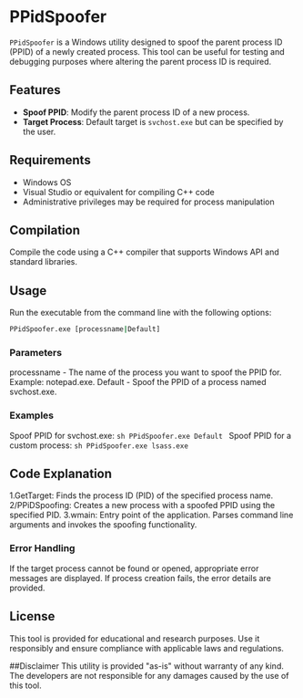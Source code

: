 # PPidSpoofer

`PPidSpoofer` is a Windows utility designed to spoof the parent process ID (PPID) of a newly created process. This tool can be useful for testing and debugging purposes where altering the parent process ID is required.

## Features

- **Spoof PPID**: Modify the parent process ID of a new process.
- **Target Process**: Default target is `svchost.exe` but can be specified by the user.

## Requirements

- Windows OS
- Visual Studio or equivalent for compiling C++ code
- Administrative privileges may be required for process manipulation

## Compilation

Compile the code using a C++ compiler that supports Windows API and standard libraries.

## Usage

Run the executable from the command line with the following options:

```sh
PPidSpoofer.exe [processname|Default]
```

### Parameters
processname - The name of the process you want to spoof the PPID for. Example: notepad.exe.
Default - Spoof the PPID of a process named svchost.exe.

### Examples
Spoof PPID for svchost.exe:
``sh
PPidSpoofer.exe Default
``
Spoof PPID for a custom process:
``sh
PPidSpoofer.exe lsass.exe
``

## Code Explanation
1.GetTarget: Finds the process ID (PID) of the specified process name.
2/PPiDSpoofing: Creates a new process with a spoofed PPID using the specified PID.
3.wmain: Entry point of the application. Parses command line arguments and invokes the spoofing functionality.

### Error Handling
If the target process cannot be found or opened, appropriate error messages are displayed.
If process creation fails, the error details are provided.

## License
This tool is provided for educational and research purposes. Use it responsibly and ensure compliance with applicable laws and regulations.

##Disclaimer
This utility is provided "as-is" without warranty of any kind. The developers are not responsible for any damages caused by the use of this tool.
